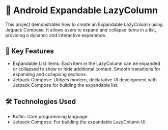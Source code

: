# 📱 Android Expandable LazyColumn

This project demonstrates how to create an Expandable LazyColumn using Jetpack Compose. It allows users to expand and collapse items in a list, providing a dynamic and interactive experience.

## 🚀 Key Features
- Expandable List Items:
Each item in the LazyColumn can be expanded or collapsed to show or hide additional content.
Smooth transitions for expanding and collapsing sections.
- Jetpack Compose:
Utilizes modern, declarative UI development with Jetpack Compose for building the expandable list.

## 🛠️ Technologies Used
- Kotlin: Core programming language.
- Jetpack Compose: For building the expandable LazyColumn UI.

